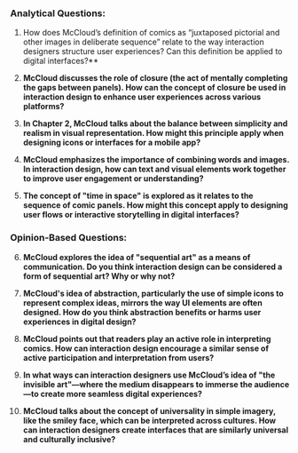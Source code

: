 ### Analytical Questions:
1. How does McCloud’s definition of comics as “juxtaposed pictorial and other images in deliberate sequence” relate to the way interaction designers structure user experiences? Can this definition be applied to digital interfaces?**
   
2. **McCloud discusses the role of closure (the act of mentally completing the gaps between panels). How can the concept of closure be used in interaction design to enhance user experiences across various platforms?**

3. **In Chapter 2, McCloud talks about the balance between simplicity and realism in visual representation. How might this principle apply when designing icons or interfaces for a mobile app?**

4. **McCloud emphasizes the importance of combining words and images. In interaction design, how can text and visual elements work together to improve user engagement or understanding?**

5. **The concept of "time in space" is explored as it relates to the sequence of comic panels. How might this concept apply to designing user flows or interactive storytelling in digital interfaces?**

### Opinion-Based Questions:
6. **McCloud explores the idea of "sequential art" as a means of communication. Do you think interaction design can be considered a form of sequential art? Why or why not?**

7. **McCloud's idea of abstraction, particularly the use of simple icons to represent complex ideas, mirrors the way UI elements are often designed. How do you think abstraction benefits or harms user experiences in digital design?**

8. **McCloud points out that readers play an active role in interpreting comics. How can interaction design encourage a similar sense of active participation and interpretation from users?**

9. **In what ways can interaction designers use McCloud’s idea of "the invisible art"—where the medium disappears to immerse the audience—to create more seamless digital experiences?**

10. **McCloud talks about the concept of universality in simple imagery, like the smiley face, which can be interpreted across cultures. How can interaction designers create interfaces that are similarly universal and culturally inclusive?**
